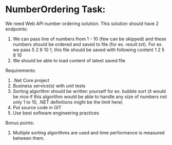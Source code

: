 # NumberOrdering Task:
We need Web API number ordering solution. This solution should have 2 endpoints:

1. We can pass line of numbers from 1 - 10 (few can be skipped) and these numbers should be ordered and saved to file (for ex. result.txt). 
   For ex. we pass 5 2 8 10 1, this file should be saved with following content 1 2 5 8 10
2. We should be able to load content of latest saved file

Requirements:

1. .Net Core project
2. Business service(s) with unit tests
3. Sorting algorithm should be written yourself for ex. bubble sort (it would be nice if this algorithm would be able to handle any size of numbers not only 1 to 10, .NET definitions might be the limit here)
4. Put source code in GIT
5. Use best software engineering practices

Bonus points:

1. Multiple sorting algorithms are used and time performance is measured between them.
